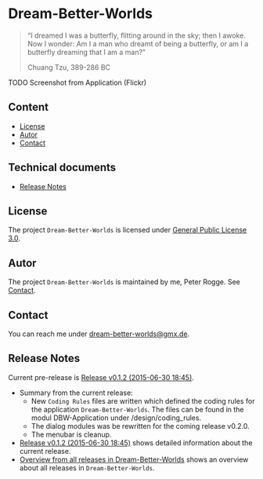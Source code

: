 Dream-Better-Worlds
===================

> “I dreamed I was a butterfly, flitting around in the sky; then I awoke. Now I 
> wonder: Am I a man who dreamt of being a butterfly, or am I a butterfly dreaming 
> that I am a man?”
> 
> Chuang Tzu, 389-286 BC


TODO Screenshot from Application (Flickr)



Content
-------
* [License](#License)
* [Autor](#Autor)
* [Contact](#Contact)


Technical documents
-------------------
* [Release Notes](#ReleaseNotes)



[//]: # (Content)
License<a name="License" />
-------

The project `Dream-Better-Worlds` is licensed under [General Public License 3.0].



Autor<a name="Autor" />
-----

The project `Dream-Better-Worlds` is maintained by me, Peter Rogge. See [Contact](#Contact).



Contact<a name="Contact" />
-------

You can reach me under <dream-better-worlds@gmx.de>.



[//]: # (Technical documents)
Release Notes<a name="ReleaseNotes" />
-------------

Current pre-release is [Release v0.1.2 (2015-06-30 18:45)].
* Summary from the current release:
    - New `Coding Rules` files are written which defined the coding rules for 
      the application `Dream-Better-Worlds`. The files can be found in the modul 
      DBW-Application under /design/coding_rules.
    - The dialog modules was be rewritten for the coming release v0.2.0.
    - The menubar is cleanup.
* [Release v0.1.2 (2015-06-30 18:45)] shows detailed information about the current 
  release.
* [Overview from all releases in Dream-Better-Worlds] shows an overview about 
  all releases in `Dream-Better-Worlds`.



[//]: # (Links)
[General Public License 3.0]:http://www.gnu.org/licenses/gpl-3.0.en.html
[Overview from all releases in Dream-Better-Worlds]:https://github.com/Naoghuman/Dream-Better-Worlds/releases
[Release v0.1.2 (2015-06-30 18:45)]:https://github.com/Naoghuman/Dream-Better-Worlds/releases/tag/v0.1.2

